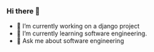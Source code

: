 ### Hi there 👋

<!--**ah-donola/ah-donola** is a ✨ _special_ ✨ repository because its `README.md` (this file) appears on your GitHub profile.-->

- 🔭 I’m currently working on a django project
- 🌱 I’m currently learning software engineering.
- 💬 Ask me about software engineering
